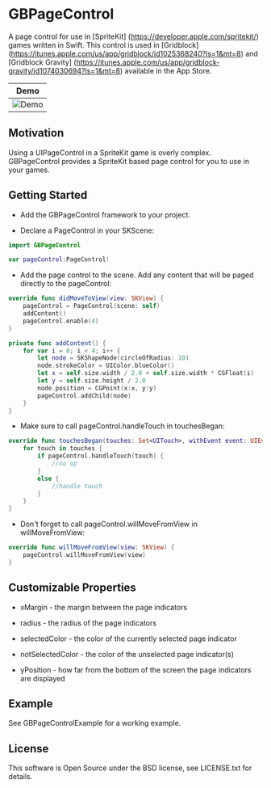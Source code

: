 # GBPageControl 

A page control for use in [SpriteKit] (https://developer.apple.com/spritekit/) games written in Swift.
This control is used in [Gridblock] (https://itunes.apple.com/us/app/gridblock/id1025368240?ls=1&mt=8) and [Gridblock Gravity] (https://itunes.apple.com/us/app/gridblock-gravity/id1074030694?ls=1&mt=8) available in the App Store.

|             Demo        	  											      |
|-----------------------------------------------------------------------------|
|![Demo](https://s3-us-west-1.amazonaws.com/gb-page-control/GBPageControl.gif)|



## Motivation

Using a UIPageControl in a SpriteKit game is overly complex. 
GBPageControl provides a SpriteKit based page control for you to use in your games. 

## Getting Started

* Add the GBPageControl framework to your project.

* Declare a PageControl in your SKScene:
```swift
import GBPageControl

var pageControl:PageControl!
```

* Add the page control to the scene. Add any content that will be paged directly to the pageControl:
```swift
override func didMoveToView(view: SKView) {
    pageControl = PageControl(scene: self)
    addContent()
    pageControl.enable(4)
}

private func addContent() {
    for var i = 0; i < 4; i++ {
        let node = SKShapeNode(circleOfRadius: 10)
        node.strokeColor = UIColor.blueColor()
        let x = self.size.width / 2.0 + self.size.width * CGFloat(i)
        let y = self.size.height / 2.0
        node.position = CGPoint(x:x, y:y)
        pageControl.addChild(node)
    }
}
```
* Make sure to call pageControl.handleTouch in touchesBegan:
```swift
override func touchesBegan(touches: Set<UITouch>, withEvent event: UIEvent?) {
    for touch in touches {
        if pageControl.handleTouch(touch) {
            //no op
        }
        else {
            //handle touch
        }
    }
}
```
* Don't forget to call pageControl.willMoveFromView in willMoveFromView:
```swift
override func willMoveFromView(view: SKView) {
    pageControl.willMoveFromView(view)
}
```

## Customizable Properties

* xMargin - the margin between the page indicators

* radius - the radius of the page indicators

* selectedColor - the color of the currently selected page indicator

* notSelectedColor - the color of the unselected page indicator(s)

* yPosition - how far from the bottom of the screen the page indicators are displayed

## Example

See GBPageControlExample for a working example.

## License
This software is Open Source under the BSD license, see LICENSE.txt for details.
